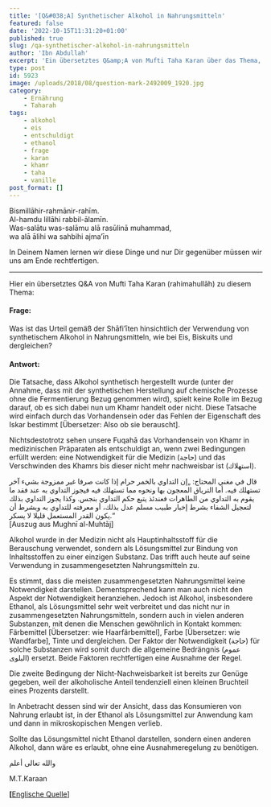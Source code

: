 ```yaml
---
title: '[Q&#038;A] Synthetischer Alkohol in Nahrungsmitteln'
featured: false
date: '2022-10-15T11:31:20+01:00'
published: true
slug: /qa-synthetischer-alkohol-in-nahrungsmitteln
author: 'Ibn Abdullah'
excerpt: 'Ein übersetztes Q&amp;A von Mufti Taha Karan über das Thema, wie man mit sehr geringen Mengen von Alkohol in Nahrungsmitteln umgehen soll.'
type: post
id: 5923
image: /uploads/2018/08/question-mark-2492009_1920.jpg
category:
    - Ernährung
    - Taharah
tags:
    - alkohol
    - eis
    - entschuldigt
    - ethanol
    - frage
    - karan
    - khamr
    - taha
    - vanille
post_format: []
---
```

Bismillāhir-rahmānir-rahīm.  
Al-hamdu lillāhi rabbil-ālamīn.  
Was-salātu was-salāmu alā rasūlinā muhammad,  
wa alā ālihi wa sahbihi ajma’īn

In Deinem Namen lernen wir diese Dinge und nur Dir gegenüber müssen wir uns am Ende rechtfertigen.

- - - - - -

Hier ein übersetztes Q&amp;A von Mufti Taha Karan (rahimahullāh) zu diesem Thema:

#### Frage:

Was ist das Urteil gemäß der Shāfi’īten hinsichtlich der Verwendung von synthetischem Alkohol in Nahrungsmitteln, wie bei Eis, Biskuits und dergleichen?

#### Antwort:

Die Tatsache, dass Alkohol synthetisch hergestellt wurde (unter der Annahme, dass mit der synthetischen Herstellung auf chemische Prozesse ohne die Fermentierung Bezug genommen wird), spielt keine Rolle im Bezug darauf, ob es sich dabei nun um Khamr handelt oder nicht. Diese Tatsache wird einfach durch das Vorhandensein oder das Fehlen der Eigenschaft des Iskar bestimmt \[Übersetzer: Also ob sie berauscht\].

Nichtsdestotrotz sehen unsere Fuqahā das Vorhandensein von Khamr in medizinischen Präparaten als entschuldigt an, wenn zwei Bedingungen erfüllt werden: eine Notwendigkeit für die Medizin (حاجة) und das Verschwinden des Khamrs bis dieser nicht mehr nachweisbar ist (استهلاك).

قال في مغني المحتاج: „إن التداوي بالخمر حرام إذا كانت صرفا غير ممزوجة بشيء آخر تستهلك فيه. أما الترياق المعجون بها ونحوه مما تستهلك فيه فيجوز التداوي به عند فقد ما يقوم به التداوي من الطاهرات فعندئذ يتبع حكم التداوي بنجس. وكذا يجوز التداوي بذلك لتعجيل الشفاء بشرط إخبار طبيب مسلم عدل بذلك، أو معرفته للتداوي به وبشرط أن يكون القدر المستعمل قليلا لا يسكر.“  
\[Auszug aus Mughnī al-Muhtāj\]

Alkohol wurde in der Medizin nicht als Hauptinhaltsstoff für die Berauschung verwendet, sondern als Lösungsmittel zur Bindung von Inhaltsstoffen zu einer einzigen Substanz. Das trifft auch heute auf seine Verwendung in zusammengesetzten Nahrungsmitteln zu.

Es stimmt, dass die meisten zusammengesetzten Nahrungsmittel keine Notwendigkeit darstellen. Dementsprechend kann man auch nicht den Aspekt der Notwendigkeit heranziehen. Jedoch ist Alkohol, insbesondere Ethanol, als Lösungsmittel sehr weit verbreitet und das nicht nur in zusammengesetzten Nahrungsmitteln, sondern auch in vielen anderen Substanzen, mit denen die Menschen gewöhnlich in Kontakt kommen: Färbemittel \[Übersetzer: wie Haarfärbemittel\], Farbe \[Übersetzer: wie Wandfarbe\], Tinte und dergleichen. Der Faktor der Notwendigkeit (حاجة) für solche Substanzen wird somit durch die allgemeine Bedrängnis (عموم البلوى) ersetzt. Beide Faktoren rechtfertigen eine Ausnahme der Regel.

Die zweite Bedingung der Nicht-Nachweisbarkeit ist bereits zur Genüge gegeben, weil der alkoholische Anteil tendenziell einen kleinen Bruchteil eines Prozents darstellt.

In Anbetracht dessen sind wir der Ansicht, dass das Konsumieren von Nahrung erlaubt ist, in der Ethanol als Lösungsmittel zur Anwendung kam und dann in mikroskopischen Mengen verlieb.

Sollte das Lösungsmittel nicht Ethanol darstellen, sondern einen anderen Alkohol, dann wäre es erlaubt, ohne eine Ausnahmeregelung zu benötigen.

والله تعالى أعلم

M.T.Karaan

**\[**[Englische Quelle](https://duai.org.za/fatawa_family)\]